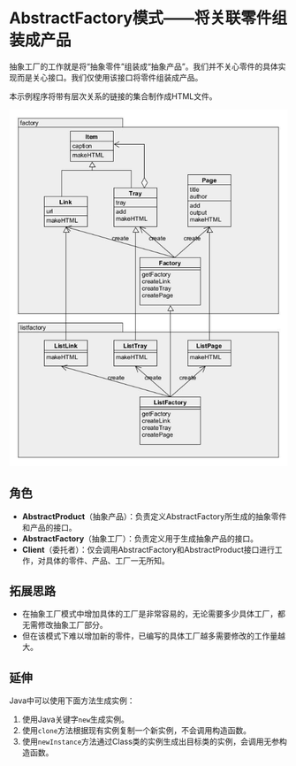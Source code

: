 # AbstractFactory模式——将关联零件组装成产品

抽象工厂的工作就是将“抽象零件”组装成“抽象产品”。我们并不关心零件的具体实现而是关心接口。我们仅使用该接口将零件组装成产品。

本示例程序将带有层次关系的链接的集合制作成HTML文件。

![AbstractFactory](asset/abstractfactory.jpg)

## 角色

* **AbstractProduct**（抽象产品）：负责定义AbstractFactory所生成的抽象零件和产品的接口。
* **AbstractFactory**（抽象工厂）：负责定义用于生成抽象产品的接口。
* **Client**（委托者）：仅会调用AbstractFactory和AbstractProduct接口进行工作，对具体的零件、产品、工厂一无所知。

## 拓展思路

* 在抽象工厂模式中增加具体的工厂是非常容易的，无论需要多少具体工厂，都无需修改抽象工厂部分。
* 但在该模式下难以增加新的零件，已编写的具体工厂越多需要修改的工作量越大。

## 延伸

Java中可以使用下面方法生成实例：
1. 使用Java关键字`new`生成实例。
2. 使用`clone`方法根据现有实例复制一个新实例，不会调用构造函数。
3. 使用`newInstance`方法通过Class类的实例生成出目标类的实例，会调用无参构造函数。